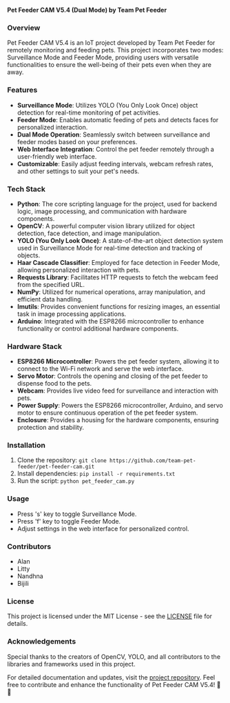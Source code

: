 **Pet Feeder CAM V5.4 (Dual Mode) by Team Pet Feeder**


### Overview
Pet Feeder CAM V5.4 is an IoT project developed by Team Pet Feeder for remotely monitoring and feeding pets. This project incorporates two modes: Surveillance Mode and Feeder Mode, providing users with versatile functionalities to ensure the well-being of their pets even when they are away.

### Features
- **Surveillance Mode**: Utilizes YOLO (You Only Look Once) object detection for real-time monitoring of pet activities.
- **Feeder Mode**: Enables automatic feeding of pets and detects faces for personalized interaction.
- **Dual Mode Operation**: Seamlessly switch between surveillance and feeder modes based on your preferences.
- **Web Interface Integration**: Control the pet feeder remotely through a user-friendly web interface.
- **Customizable**: Easily adjust feeding intervals, webcam refresh rates, and other settings to suit your pet's needs.

### Tech Stack
- **Python**: The core scripting language for the project, used for backend logic, image processing, and communication with hardware components.
- **OpenCV**: A powerful computer vision library utilized for object detection, face detection, and image manipulation.
- **YOLO (You Only Look Once)**: A state-of-the-art object detection system used in Surveillance Mode for real-time detection and tracking of objects.
- **Haar Cascade Classifier**: Employed for face detection in Feeder Mode, allowing personalized interaction with pets.
- **Requests Library**: Facilitates HTTP requests to fetch the webcam feed from the specified URL.
- **NumPy**: Utilized for numerical operations, array manipulation, and efficient data handling.
- **Imutils**: Provides convenient functions for resizing images, an essential task in image processing applications.
- **Arduino**: Integrated with the ESP8266 microcontroller to enhance functionality or control additional hardware components.

### Hardware Stack
- **ESP8266 Microcontroller**: Powers the pet feeder system, allowing it to connect to the Wi-Fi network and serve the web interface.
- **Servo Motor**: Controls the opening and closing of the pet feeder to dispense food to the pets.
- **Webcam**: Provides live video feed for surveillance and interaction with pets.
- **Power Supply**: Powers the ESP8266 microcontroller, Arduino, and servo motor to ensure continuous operation of the pet feeder system.
- **Enclosure**: Provides a housing for the hardware components, ensuring protection and stability.

### Installation
1. Clone the repository: `git clone https://github.com/team-pet-feeder/pet-feeder-cam.git`
2. Install dependencies: `pip install -r requirements.txt`
3. Run the script: `python pet_feeder_cam.py`

### Usage
- Press 's' key to toggle Surveillance Mode.
- Press 'f' key to toggle Feeder Mode.
- Adjust settings in the web interface for personalized control.

### Contributors
- Alan
- Litty
- Nandhna
- Bijili

### License
This project is licensed under the MIT License - see the [LICENSE](LICENSE) file for details.

### Acknowledgements
Special thanks to the creators of OpenCV, YOLO, and all contributors to the libraries and frameworks used in this project.

For detailed documentation and updates, visit the [project repository](https://github.com/team-pet-feeder/pet-feeder-cam). Feel free to contribute and enhance the functionality of Pet Feeder CAM V5.4! 🐾🤖

